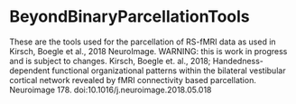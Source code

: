 # BeyondBinaryParcellationTools
These are the tools used for the parcellation of RS-fMRI data as used in Kirsch, Boegle et al., 2018 NeuroImage. WARNING: this is work in progress and is subject to changes. Kirsch, Boegle et. al., 2018; Handedness-dependent functional organizational patterns within the bilateral vestibular cortical network revealed by fMRI connectivity based parcellation. Neuroimage 178. doi:10.1016/j.neuroimage.2018.05.018
